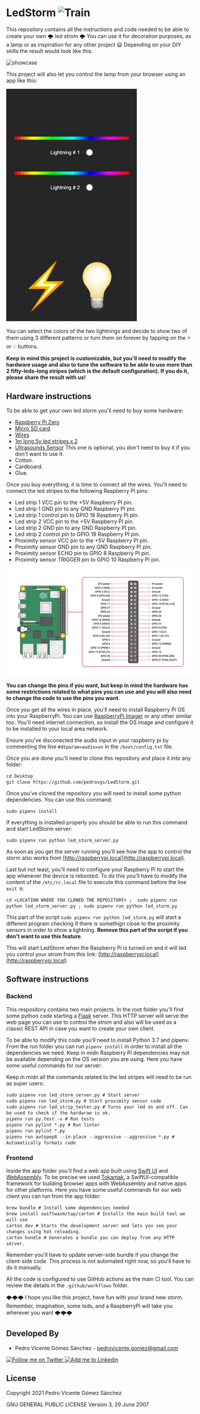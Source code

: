 # LedStorm ![Train](https://github.com/pedrovgs/LedStorm/workflows/Check/badge.svg)

This repository contains all the instructions and code needed to be able to create your own 🌩 led strom 🌩 You can use it for decoration purposes, as a lamp or as inspiration for any other project :smiley: Depending on your DIY skills the result would look like this:

![showcase](./art/showcase.gif)

This project will also let you control the lamp from your browser using an app like this:

<img src="./art/appScreenshot.png" width="350"/>

You can select the colors of the two lightnings and decide to show two of them using 3 different patterns or turn them on forever by tapping on the ⚡️ or 💡 buttons.

**Keep in mind this project is customizable, but you'll need to modify the hardware usage and also to tune the software to be able to use more than 2 fifty-leds-long stripes (which is the default configuration). If you do it, please share the result with us!** 

## Hardware instructions

To be able to get your own led storm you'll need to buy some hardware:

* [Raspberry Pi Zero](https://www.amazon.es/Raspberry-Pi-Zero-Kit-inicio/dp/B072LWBL37/ref=sr_1_5?__mk_es_ES=%C3%85M%C3%85%C5%BD%C3%95%C3%91&dchild=1&keywords=raspberry+pi+zero&qid=1627318147&sr=8-5)
* [Micro SD card](https://www.amazon.es/ARCANITE-Tarjeta-microSDXC-adaptador-AKV30A164/dp/B07RW7RSVQ/ref=sr_1_1_sspa?__mk_es_ES=%C3%85M%C3%85%C5%BD%C3%95%C3%91&dchild=1&keywords=micro+sd+card&qid=1627318348&sr=8-1-spons&psc=1&spLa=ZW5jcnlwdGVkUXVhbGlmaWVyPUEyUEVTQ0RQSzBYQzBHJmVuY3J5cHRlZElkPUEwMjA5MDIzVDE3SVhFQTRZS0Q2JmVuY3J5cHRlZEFkSWQ9QTA2ODIzNTczUjRDRUZFVDhZMldSJndpZGdldE5hbWU9c3BfYXRmJmFjdGlvbj1jbGlja1JlZGlyZWN0JmRvTm90TG9nQ2xpY2s9dHJ1ZQ==)
* [Wires](https://www.amazon.es/AZDelivery-Jumper-Arduino-Raspberry-Breadboard/dp/B07VFK8L9F/ref=sr_1_21?__mk_es_ES=%C3%85M%C3%85%C5%BD%C3%95%C3%91&dchild=1&keywords=raspberry+pi+jumper&qid=1627318379&sr=8-21)
* [1m long 5v led stripes x 2](https://www.amazon.es/gp/product/B088B9LK1M/ref=ppx_yo_dt_b_asin_title_o09_s00?ie=UTF8&psc=1)
* [Ultrasounds Sensor](https://www.amazon.es/M%C3%B3dulo-medici%C3%B3n-distancia-ultras%C3%B3nico-precisi%C3%B3n/dp/B088PCXB5M/ref=asc_df_B088PCXB5M/?tag=googshopes-21&linkCode=df0&hvadid=469181688672&hvpos=&hvnetw=g&hvrand=18132390602775342885&hvpone=&hvptwo=&hvqmt=&hvdev=c&hvdvcmdl=&hvlocint=&hvlocphy=1005419&hvtargid=pla-971971076325&psc=1) This one is optional, you don't need to buy it if you don't want to use it.
* Cotton.
* Cardboard.
* Glue.

Once you buy everything, it is time to connect all the wires. You'll need to connect the led stripes to the following Raspberry PI pins:

* Led strip 1 VCC pin to the +5V Raspberry PI pin.
* Led strip 1 GND pin to any GND Raspberry PI pin.
* Led strip 1 control pin to GPIO 18 Raspberry PI pin.
* Led strip 2 VCC pin to the +5V Raspberry PI pin.
* Led strip 2 GND pin to any GND Raspberry PI pin.
* Led strip 2 control pin to GPIO 19 Raspberry PI pin.
* Proximity sensor VCC pin to the +5V Raspberry PI pin.
* Proximity sensor GND pin to any GND Raspberry PI pin.
* Proximity sensor ECHO pin to GPIO 8 Raspberry PI pin.
* Proximity sensor TRIGGER pin to GPIO 10 Raspberry PI pin.

![rpipins](./art/rpiPins.png)

**You can change the pins if you want, but keep in mind the hardware has some restrictions related to what pins you can use and you will also need to change the code to use the pins you want.**

Once you get all the wires in place, you'll need to install Raspberry Pi OS into your RaspberryPi. You can use [RaspberryPi Imager](https://www.raspberrypi.org/software/) or any other similar too. You'll need internet connection, so install the OS image and configure it to be installed to your local area network.

Ensure you've disconected the audio input in your raspberry pi by commenting the line ``#dtparam=audio=on`` in the ``/boot/config.txt`` file.

Once you are done you'll need to clone this repository and place it into any folder:

```
cd Desktop
git clone https://github.com/pedrovgs/LedStorm.git
```

Once you've cloned the repository you will need to install some python dependencies. You can use this command:

```
sudo pipenv install
```

If everything is installed properly you should be able to run this command and start LedStorm server:

```
sudo pipenv run python led_storm_server.py
```

As soon as you get the server running you'll see how the app to control the storm also works from [http://raspberrypi.local](http://raspberrypi.local).

Last but not least, you'll need to configure your Raspberry Pi to start the app whenever the device is rebooted. To do this you'll have to modify the content of the ``/etc/rc.local`` file to execute this command before the line ``exit 0``:

```
cd <LOCATION WHERE YOU CLONED THE REPOSITORY> ;  sudo pipenv run python led_storm_server.py ; sudo pipenv run python led_storm.py
```

This part of the script ``sudo pipenv run python led_storm.py`` will start a different program checking if there is somethign close to the proximity sensors in order to show a lightning. **Remove this part of the script if you don't want to use this feature**. 

This will start LedStorm when the Raspberry Pi is turned on and it will led you control your strom from this link: [http://raspberrypi.local](http://raspberrypi.local)

## Software instructions

### Backend

This respository contains two main projects. In the root folder you'll find some python code starting a [Flask](https://flask.palletsprojects.com/en/2.0.x/) server. This HTTP server will serve the web page you can use to control the strom and also will be used as a classic REST API in case you want to create your own client.

To be able to modify this code you'll need to install Python 3.7 and pipenv. From the run folder you can run ``pipenv install`` in order to install all the dependencies we need. Keep in midn Raspberry Pi dependencies may not be available depending on the OS version you are using. Here you have some useful commands for our server:

Keep in midn all the commands related to the led stripes will need to be run as super users:

```
sudo pipenv run led_storm_server.py # Start server
sudo pipenv run led_storm.py # Start proximity sensor code
sudo pipenv run led_strip_tester.py # Turns your led on and off. Can be used to check if the hardwrae is ok.
pipenv run py.test -v # Run tests
pipenv run pylint *.py # Run linter
pipenv run pylint *.py
pipenv run autopep8 --in-place --aggressive --aggressive *.py # Automatically formats code
```

### Frontend

Inside the app folder you'll find a web app built using [Swift UI](https://developer.apple.com/xcode/swiftui/) and [WebAssembly](https://developer.mozilla.org/es/docs/WebAssembly). To be precise we used [Tokamak](https://github.com/TokamakUI/Tokamak), a SwiftUI-compatible framework for building browser apps with WebAssembly and native apps for other platforms. Here you have some useful commands for our web client you can run from the app folder:

```
brew bundle # Install some dependencies needed
brew install swiftwasm/tap/carton # Installs the main build tool we will use
carton dev # Starts the development server and lets you see your changes using hot reloading.
carton bundle # Generates a bundle you can deploy from any HTTP server.
```

Remember you'll have to update server-side bundle if you change the client-side code. This process is not automated right now, so you'll have to do it manually.

All the code is configured to use GitHub actions as the main CI tool. You can review the details in the ``.github/workflows`` folder. 

🌩🌩🌩 I hope you like this project, have fun with your brand new storm. Remember, imagination, some leds, and a RaspberryPi will take you wherever you want 🌩🌩🌩

Developed By
------------

* Pedro Vicente Gómez Sánchez - <pedrovicente.gomez@gmail.com>

<a href="https://twitter.com/pedro_g_s">
  <img alt="Follow me on Twitter" src="https://image.freepik.com/iconos-gratis/twitter-logo_318-40209.jpg" height="60" width="60"/>
</a>
<a href="https://es.linkedin.com/in/pedrovgs">
  <img alt="Add me to Linkedin" src="https://image.freepik.com/iconos-gratis/boton-del-logotipo-linkedin_318-84979.png" height="60" width="60"/>
</a>

License
-------

Copyright 2021 Pedro Vicente Gómez Sánchez

GNU GENERAL PUBLIC LICENSE Version 3, 29 June 2007